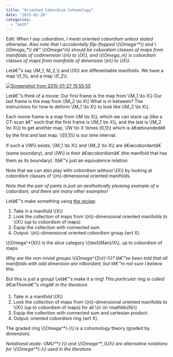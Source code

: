 ```yaml
---
title: "Oriented Cobordism Cohomology"
date: "2015-01-28"
categories: 
  - "math"
---
```


_Edit: When I say cobordism, I mean oriented cobordism unless stated otherwise. Also note that I accidentally flip-flopped \\(\\Omega^\*\\) and \\(\\Omega\_\*\\) â€” \\(\\Omega^n\\) should be cobordism classes of maps from manifolds of codimension \\(n\\) to \\(X\\), and \\(\\Omega\_n\\) is cobordism classes of maps from manifolds of dimension \\(n\\) to \\(X\\)._

Letâ€™s say \\(M\_1, M\_2,\\) and \\(X\\) are differentiable manifolds. We have a map \\(f\_1\\), and a map \\(f\_2\\).

[![Screenshot from 2015-01-27 15:55:55](/wp-content/uploads/2015/01/Screenshot-from-2015-01-27-155555.png)](/wp-content/uploads/2015/01/Screenshot-from-2015-01-27-155555.png)

Letâ€™s think of a movie: Our first frame is the map from \\(M\_1 \\to X\\) Our last frame is the map from \\(M\_2 \\to X\\) What is in between? The instructions for how to deform \\(M\_1 \\to X\\) to look like \\(M\_2 \\to X\\).

Each movie frame is a map from \\(M \\to X\\), which we can stack up (like a CT-scan â€” such that the first frame is \\(M\_1 \\to X\\), and the last is \\(M\_2 \\to X\\)) to get another map, \\(W \\to X \\times \[0,1\]\\) which is â€œboundedâ€ by the first and last map: \\(\[0,1\]\\) is our time interval.

If such a \\(W\\) exists, \\(M\_1 \\to X\\) and \\(M\_2 \\to X\\) are â€œcobordantâ€ (same boundary), and \\(W\\) is their â€œcobordismâ€ (the manifold that has them as its boundary). Itâ€™s just an equivalence relation.

Note that we can also play with cobordism _without_ \\(X\\) by looking at cobordism classes of \\(n\\)-dimensional oriented manifolds.

_Note that the pair of pants is just an aesthetically pleasing example of a cobordism, and there are many other examples!_

Letâ€™s make something using [the recipe](/recipe/):

1. Take in a manifold \\(X\\)
2. Look the collection of maps from \\(n\\)-dimensional oriented manifolds to \\(X\\) (up to cobordism of maps)
3. Equip the collection with connected sum.
4. Output: \\(n\\)-dimensional oriented cobordism group (wrt X).

\\(\\Omega^\*(X)\\) is the slice category \\(\\text{Man}/X\\), up to cobordism of maps.

_Why are the non-trivial groups \\(\\Omega^{2n}(-)\\)? Iâ€™ve been told that all manifolds with odd dimension are nilbordant, but Iâ€™m not sure I believe this._

But this is just a group! Letâ€™s make it a ring! _This particular ring is called â€œThomâ€™s ringâ€ in the literature._

1. Take in a manifold \\(X\\)
2. Look the collection of maps from \\(n\\)-dimensional oriented manifolds to \\(X\\) (up to cobordism of maps) for all \\(n \\in \\mathbb{N}\\)
3. Equip the collection with connected sum and cartesian product.
4. Output: oriented cobordism ring (wrt X).

The graded ring \\(\\Omega^\*(-)\\) is a cohomology theory (graded by dimension).

_Notational aside: \\(MU^\*(-)\\) and \\(\\Omega^\*\_{U}\\) are alternative notations for \\(\\Omega^\*(-)\\) used in the literature._

